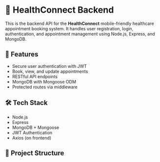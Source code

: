 # 🏥 HealthConnect Backend

This is the backend API for the **HealthConnect** mobile-friendly healthcare appointment booking system. It handles user registration, login, authentication, and appointment management using Node.js, Express, and MongoDB.

## 🚀 Features
- Secure user authentication with JWT
- Book, view, and update appointments
- RESTful API endpoints
- MongoDB with Mongoose ODM
- Protected routes via middleware

## 🛠 Tech Stack
- Node.js
- Express
- MongoDB + Mongoose
- JWT Authentication
- Axios (on frontend)

## 📂 Project Structure
